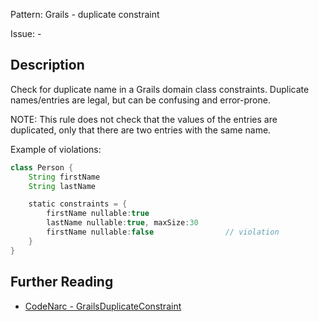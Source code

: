 Pattern: Grails - duplicate constraint

Issue: -

## Description

Check for duplicate name in a Grails domain class constraints. Duplicate names/entries are legal, but can be confusing and error-prone.

NOTE: This rule does not check that the values of the entries are duplicated, only that there are two entries with the same name.

Example of violations:

``` groovy
class Person {
    String firstName
    String lastName

    static constraints = {
        firstName nullable:true
        lastName nullable:true, maxSize:30
        firstName nullable:false                // violation
    }
}
```

## Further Reading

* [CodeNarc - GrailsDuplicateConstraint](http://codenarc.sourceforge.net/codenarc-rules-grails.html#GrailsDuplicateConstraint)